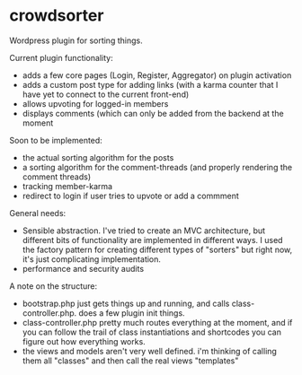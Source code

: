 # crowdsorter
Wordpress plugin for sorting things.

Current plugin functionality:
 - adds a few core pages (Login, Register, Aggregator) on plugin activation
 - adds a custom post type for adding links (with a karma counter that I have yet to connect to the current front-end)
 - allows upvoting for logged-in members
 - displays comments (which can only be added from the backend at the moment
 
Soon to be implemented:
 - the actual sorting algorithm for the posts
 - a sorting algorithm for the comment-threads (and properly rendering the comment threads)
 - tracking member-karma
 - redirect to login if user tries to upvote or add a commment
 
General needs:
 - Sensible abstraction. I've tried to create an MVC architecture, but different bits of functionality are implemented in different ways. I used the factory pattern for creating different types of "sorters" but right now, it's just complicating implementation.
 - performance and security audits

A note on the structure:
  - bootstrap.php just gets things up and running, and calls class-controller.php. does a few plugin init things.
  - class-controller.php pretty much routes everything at the moment, and if you can follow the trail of class instantiations and shortcodes you can figure out how everything works.
  - the views and models aren't very well defined. i'm thinking of calling them all "classes" and then call the real views "templates"
